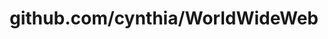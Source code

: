 ---
layout: post
title: github.com/cynthia/WorldWideWeb
categories: link
tags: [انگلیسی, برنامه‌نویسی]
---